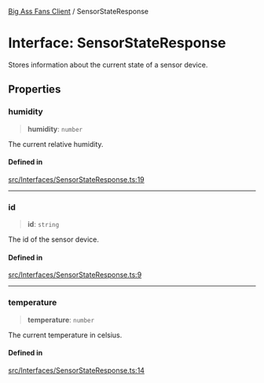 [Big Ass Fans Client](../README.md) / SensorStateResponse

# Interface: SensorStateResponse

Stores information about the current state of a sensor device.

## Properties

### humidity

> **humidity**: `number`

The current relative humidity.

#### Defined in

[src/Interfaces/SensorStateResponse.ts:19](https://github.com/mkellsy/baf-client/blob/289367c3ef8fe75588d41eda9372734a1c23f3c8/src/Interfaces/SensorStateResponse.ts#L19)

***

### id

> **id**: `string`

The id of the sensor device.

#### Defined in

[src/Interfaces/SensorStateResponse.ts:9](https://github.com/mkellsy/baf-client/blob/289367c3ef8fe75588d41eda9372734a1c23f3c8/src/Interfaces/SensorStateResponse.ts#L9)

***

### temperature

> **temperature**: `number`

The current temperature in celsius.

#### Defined in

[src/Interfaces/SensorStateResponse.ts:14](https://github.com/mkellsy/baf-client/blob/289367c3ef8fe75588d41eda9372734a1c23f3c8/src/Interfaces/SensorStateResponse.ts#L14)
